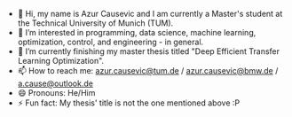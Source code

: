 - 👋 Hi, my name is Azur Causevic and I am currently a Master's student at the Technical University of Munich (TUM).
- 👀 I’m interested in programming, data science, machine learning, optimization, control, and engineering - in general.
- 🌱 I’m currently finishing my master thesis titled "Deep Efficient Transfer Learning Optimization".
- 📫 How to reach me: azur.causevic@tum.de / azur.causevic@bmw.de / a.cause@outlook.de
- 😄 Pronouns: He/Him
- ⚡ Fun fact: My thesis' title is not the one mentioned above :P

<!---
acause10/acause10 is a ✨ special ✨ repository because its `README.md` (this file) appears on your GitHub profile.
You can click the Preview link to take a look at your changes.
--->
